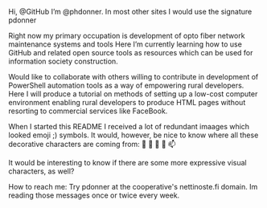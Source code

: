 Hi, @GitHub I’m @phdonner. In most other sites I would use the signature pdonner

Right now my primary occupation is development of opto fiber network maintenance systems and tools Here I’m currently learning how to use GitHub and related open source tools as resources which can be used for information society construction.

Would like to collaborate with others willing to contribute in development of PowerShell automation tools as a way of empowering rural developers. Here I will produce a tutorial on methods of setting up a low-cost computer environment enabling rural developers to produce HTML pages without resorting to commercial services like FaceBook.

When I started this README I received a lot of redundant imaages which looked emoji ;) symbols. It would, however, be nice to know where all these decorative characters are coming from: 👋 👀 🌱 💞️ 📫 

It would be interesting to know if there are some more expressive visual characters, as well?

How to reach me: Try pdonner at the cooperative's nettinoste.fi domain. Im reading those messages once or twice every week.

<!---
phdonner/phdonner is a ✨ special ✨ repository because its `README.md` (this file) appears on your GitHub profile.
You can click the Preview link to take a look at your changes.
--->
